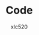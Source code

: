 ---
author: xlc520
title: Code
description: Code分类
time: 
category: Code
tags: Code
article: true
timeline: true
icon: 
password: 
---